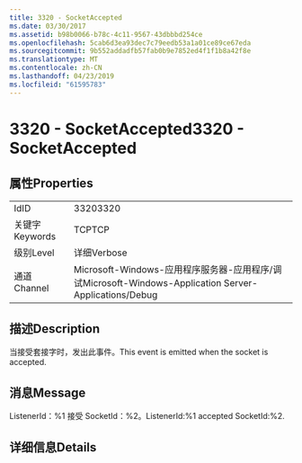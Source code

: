 ```yaml
---
title: 3320 - SocketAccepted
ms.date: 03/30/2017
ms.assetid: b98b0066-b78c-4c11-9567-43dbbbd254ce
ms.openlocfilehash: 5cab6d3ea93dec7c79eedb53a1a01ce89ce67eda
ms.sourcegitcommit: 9b552addadfb57fab0b9e7852ed4f1f1b8a42f8e
ms.translationtype: MT
ms.contentlocale: zh-CN
ms.lasthandoff: 04/23/2019
ms.locfileid: "61595783"
---
```

# <a name="3320---socketaccepted"></a><span data-ttu-id="8dd98-102">3320 - SocketAccepted</span><span class="sxs-lookup"><span data-stu-id="8dd98-102">3320 - SocketAccepted</span></span>
## <a name="properties"></a><span data-ttu-id="8dd98-103">属性</span><span class="sxs-lookup"><span data-stu-id="8dd98-103">Properties</span></span>  
  
|||  
|-|-|  
|<span data-ttu-id="8dd98-104">Id</span><span class="sxs-lookup"><span data-stu-id="8dd98-104">ID</span></span>|<span data-ttu-id="8dd98-105">3320</span><span class="sxs-lookup"><span data-stu-id="8dd98-105">3320</span></span>|  
|<span data-ttu-id="8dd98-106">关键字</span><span class="sxs-lookup"><span data-stu-id="8dd98-106">Keywords</span></span>|<span data-ttu-id="8dd98-107">TCP</span><span class="sxs-lookup"><span data-stu-id="8dd98-107">TCP</span></span>|  
|<span data-ttu-id="8dd98-108">级别</span><span class="sxs-lookup"><span data-stu-id="8dd98-108">Level</span></span>|<span data-ttu-id="8dd98-109">详细</span><span class="sxs-lookup"><span data-stu-id="8dd98-109">Verbose</span></span>|  
|<span data-ttu-id="8dd98-110">通道</span><span class="sxs-lookup"><span data-stu-id="8dd98-110">Channel</span></span>|<span data-ttu-id="8dd98-111">Microsoft-Windows-应用程序服务器-应用程序/调试</span><span class="sxs-lookup"><span data-stu-id="8dd98-111">Microsoft-Windows-Application Server-Applications/Debug</span></span>|  
  
## <a name="description"></a><span data-ttu-id="8dd98-112">描述</span><span class="sxs-lookup"><span data-stu-id="8dd98-112">Description</span></span>  
 <span data-ttu-id="8dd98-113">当接受套接字时，发出此事件。</span><span class="sxs-lookup"><span data-stu-id="8dd98-113">This event is emitted when the socket is accepted.</span></span>  
  
## <a name="message"></a><span data-ttu-id="8dd98-114">消息</span><span class="sxs-lookup"><span data-stu-id="8dd98-114">Message</span></span>  
 <span data-ttu-id="8dd98-115">ListenerId：%1 接受 SocketId：%2。</span><span class="sxs-lookup"><span data-stu-id="8dd98-115">ListenerId:%1 accepted SocketId:%2.</span></span>  
  
## <a name="details"></a><span data-ttu-id="8dd98-116">详细信息</span><span class="sxs-lookup"><span data-stu-id="8dd98-116">Details</span></span>
